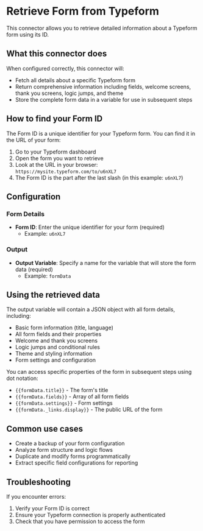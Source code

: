 # Retrieve Form from Typeform

This connector allows you to retrieve detailed information about a Typeform form using its ID.

## What this connector does

When configured correctly, this connector will:
- Fetch all details about a specific Typeform form
- Return comprehensive information including fields, welcome screens, thank you screens, logic jumps, and theme
- Store the complete form data in a variable for use in subsequent steps

## How to find your Form ID

The Form ID is a unique identifier for your Typeform form. You can find it in the URL of your form:

1. Go to your Typeform dashboard
2. Open the form you want to retrieve
3. Look at the URL in your browser: `https://mysite.typeform.com/to/u6nXL7`
4. The Form ID is the part after the last slash (in this example: `u6nXL7`)

## Configuration

### Form Details
- **Form ID**: Enter the unique identifier for your form (required)
  - Example: `u6nXL7`

### Output
- **Output Variable**: Specify a name for the variable that will store the form data (required)
  - Example: `formData`

## Using the retrieved data

The output variable will contain a JSON object with all form details, including:

- Basic form information (title, language)
- All form fields and their properties
- Welcome and thank you screens
- Logic jumps and conditional rules
- Theme and styling information
- Form settings and configuration

You can access specific properties of the form in subsequent steps using dot notation:

- `{{formData.title}}` - The form's title
- `{{formData.fields}}` - Array of all form fields
- `{{formData.settings}}` - Form settings
- `{{formData._links.display}}` - The public URL of the form

## Common use cases

- Create a backup of your form configuration
- Analyze form structure and logic flows
- Duplicate and modify forms programmatically
- Extract specific field configurations for reporting

## Troubleshooting

If you encounter errors:

1. Verify your Form ID is correct
2. Ensure your Typeform connection is properly authenticated
3. Check that you have permission to access the form